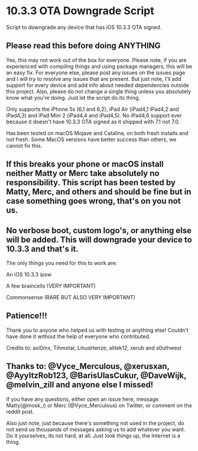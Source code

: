 # 10.3.3 OTA Downgrade Script
Script to downgrade any device that has iOS 10.3.3 OTA signed.
 
Please read this before doing ANYTHING
-------------------------------------------

Yes, this may not work out of the box for everyone. Please note, if you are experienced with compiling things and using package managers, this will be an easy fix. For everyone else, please post any issues on the issues page and I will try to resolve any issues that are present. But just note, I'll add support for every device and add info about needed dependencies outside this project. Also, please do not change a single thing unless you absolutely know what you're doing. Just let the script do its thing.

Only supports the iPhone 5s (6,1 and 6,2), iPad Air (iPad4,1 iPad4,2 and iPad4,3) and iPad Mini 2 (iPad4,4 and iPad4,5). No iPad4,6 support ever because it doesn't have 10.3.3 OTA signed as it shipped with 7.1 not 7.0.

Has been tested on macOS Mojave and Catalina, on both fresh installs and not fresh. Some MacOS versions have better success than others, we cannot fix this.

If this breaks your phone or macOS install neither Matty or Merc take absolutely no responsibility.
This script has been tested by Matty, Merc, and others and should be fine but in case something goes wrong, that's on you not us. 
-------------------------------------------

No verbose boot, custom logo's, or anything else will be added. This will downgrade your device to 10.3.3 and that's it.
-------------------------------------------

The only things you need for this to work are: 

An iOS 10.3.3 ipsw

A few braincells (VERY IMPORTANT) 

Commonsense (RARE BUT ALSO VERY IMPORTANT)

Patience!!!
-------------------------------------------

Thank you to anyone who helped us with testing or anything else! Couldn't have done it without the help of everyone who contributed. 

Credits to: axi0mx, Tihmstar, LinusHenze, alitek12, xerub and s0uthwest

Thanks to: @Vyce_Merculous, @xerusxan, @AyyItzRob123, @BarisUlasCukur, @DaveWijk, @melvin_zill and anyone else I missed!
-------------------------------------------

If you have any questions, either open an issue here, message Matty(@mosk_i) or Merc (@Vyce_Merculous) on Twitter, or comment on the reddit post.

Also just note, just because there's something not used in the project, do not send us thousands of messages asking us to add whatever you want.
Do it yourselves, its not hard, at all. Just look things up, the Internet is a thing.
